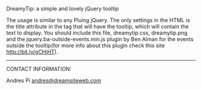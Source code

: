 DreamyTip: a simple and lovely jQuery tooltip

The usage is similar to any Pluing jQuery.
The only settings in the HTML is the title attribute
in the tag that will have the tooltip, which will
contain the text to display. 
You should include this file, dreamytip.css, dreamytip.png and the 
jquery.ba-outside-events.min.js plugin by Ben Alman for the events
outside the tooltip(for more info 
about this plugin check this site http://bit.ly/gCHiHT). 
 

----------------------------------------------------------------------

CONTACT INFORMATION:

Andres Pi
andres@dreamsiteweb.com